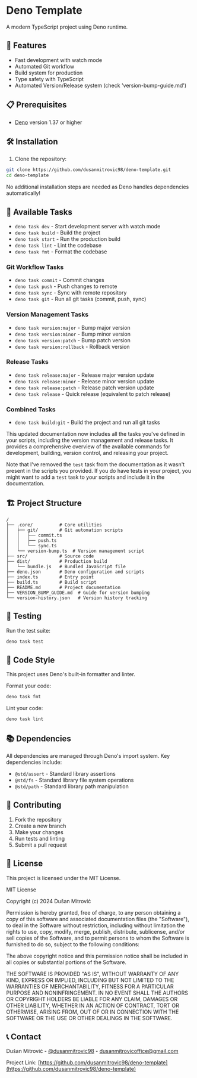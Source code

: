 # Deno Template 

A modern TypeScript project using Deno runtime.

## 🚀 Features

- Fast development with watch mode
- Automated Git workflow
- Build system for production
- Type safety with TypeScript
- Automated Version/Release system (check 'version-bump-guide.md')

## 📋 Prerequisites

- [Deno](https://deno.land/) version 1.37 or higher

## 🛠️ Installation

1. Clone the repository:
```bash
git clone https://github.com/dusanmitrovic98/deno-template.git
cd deno-template
```

No additional installation steps are needed as Deno handles dependencies automatically!

## 🔧 Available Tasks

- `deno task dev` - Start development server with watch mode
- `deno task build` - Build the project
- `deno task start` - Run the production build
- `deno task lint` - Lint the codebase
- `deno task fmt` - Format the codebase

### Git Workflow Tasks
- `deno task commit` - Commit changes
- `deno task push` - Push changes to remote
- `deno task sync` - Sync with remote repository
- `deno task git` - Run all git tasks (commit, push, sync)

### Version Management Tasks
- `deno task version:major` - Bump major version
- `deno task version:minor` - Bump minor version
- `deno task version:patch` - Bump patch version
- `deno task version:rollback` - Rollback version

### Release Tasks
- `deno task release:major` - Release major version update
- `deno task release:minor` - Release minor version update
- `deno task release:patch` - Release patch version update
- `deno task release` - Quick release (equivalent to patch release)

### Combined Tasks
- `deno task build:git` - Build the project and run all git tasks

This updated documentation now includes all the tasks you've defined in your scripts, including the version management and release tasks. It provides a comprehensive overview of the available commands for development, building, version control, and releasing your project.

Note that I've removed the `test` task from the documentation as it wasn't present in the scripts you provided. If you do have tests in your project, you might want to add a `test` task to your scripts and include it in the documentation.


## 🏗️ Project Structure

```
/
├── .core/          # Core utilities
│   ├── git/        # Git automation scripts
│   │   ├── commit.ts
│   │   ├── push.ts
│   │   └── sync.ts
│   └── version-bump.ts  # Version management script
├── src/            # Source code
├── dist/           # Production build
│   └── bundle.js   # Bundled JavaScript file
├── deno.json       # Deno configuration and scripts
├── index.ts        # Entry point
├── build.ts        # Build script
├── README.md       # Project documentation
├── VERSION_BUMP_GUIDE.md  # Guide for version bumping
└── version-history.json   # Version history tracking
```

## 🧪 Testing

Run the test suite:
```bash
deno task test
```

## 📝 Code Style

This project uses Deno's built-in formatter and linter. 

Format your code:
```bash
deno task fmt
```

Lint your code:
```bash
deno task lint
```

## 📚 Dependencies

All dependencies are managed through Deno's import system. Key dependencies include:

- `@std/assert` - Standard library assertions
- `@std/fs` - Standard library file system operations
- `@std/path` - Standard library path manipulation

## 🤝 Contributing

1. Fork the repository
2. Create a new branch
3. Make your changes
4. Run tests and linting
5. Submit a pull request

## 📄 License

This project is licensed under the MIT License.

MIT License

Copyright (c) 2024 Dušan Mitrović

Permission is hereby granted, free of charge, to any person obtaining a copy
of this software and associated documentation files (the "Software"), to deal
in the Software without restriction, including without limitation the rights
to use, copy, modify, merge, publish, distribute, sublicense, and/or sell
copies of the Software, and to permit persons to whom the Software is
furnished to do so, subject to the following conditions:

The above copyright notice and this permission notice shall be included in all
copies or substantial portions of the Software.

THE SOFTWARE IS PROVIDED "AS IS", WITHOUT WARRANTY OF ANY KIND, EXPRESS OR
IMPLIED, INCLUDING BUT NOT LIMITED TO THE WARRANTIES OF MERCHANTABILITY,
FITNESS FOR A PARTICULAR PURPOSE AND NONINFRINGEMENT. IN NO EVENT SHALL THE
AUTHORS OR COPYRIGHT HOLDERS BE LIABLE FOR ANY CLAIM, DAMAGES OR OTHER
LIABILITY, WHETHER IN AN ACTION OF CONTRACT, TORT OR OTHERWISE, ARISING FROM,
OUT OF OR IN CONNECTION WITH THE SOFTWARE OR THE USE OR OTHER DEALINGS IN THE
SOFTWARE.

## 📞 Contact

Dušan Mitrović - [@dusanmitrovic98](https://twitter.com/dusanmitrovic98) - dusanmitrovicoffice@gmail.com

Project Link: [https://github.com/dusanmitrovic98/deno-template](https://github.com/dusanmitrovic98/deno-template)
